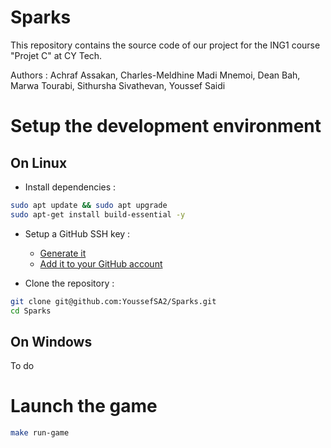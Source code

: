# Sparks

This repository contains the source code of our project for the ING1 course "Projet C" at CY Tech.

Authors : Achraf Assakan, Charles-Meldhine Madi Mnemoi, Dean Bah, Marwa Tourabi, Sithursha Sivathevan, Youssef Saidi

# Setup the development environment

## On Linux

* Install dependencies : 

```bash
sudo apt update && sudo apt upgrade
sudo apt-get install build-essential -y
```

* Setup a GitHub SSH key :
    
    * [Generate it](https://docs.github.com/en/authentication/connecting-to-github-with-ssh/generating-a-new-ssh-key-and-adding-it-to-the-ssh-agent)
    * [Add it to your GitHub account](https://docs.github.com/en/authentication/connecting-to-github-with-ssh/adding-a-new-ssh-key-to-your-github-account)

* Clone the repository : 

```bash
git clone git@github.com:YoussefSA2/Sparks.git
cd Sparks
```

## On Windows
To do

# Launch the game

```bash
make run-game
```
